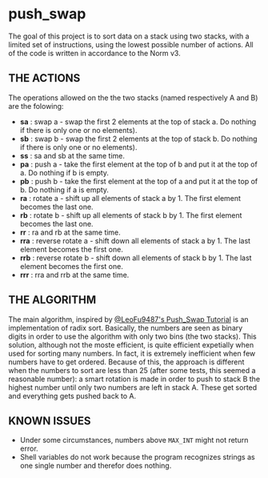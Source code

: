 # push_swap
The goal of this project is to sort data on a stack using two stacks, with a limited set of instructions, using the lowest possible number of actions. All of the code is written in accordance to the Norm v3.

## THE ACTIONS
The operations allowed on the the two stacks (named respectively A and B) are the folowing:
* **sa** : swap a - swap the first 2 elements at the top of stack a. Do nothing if there is only one or no elements).
* **sb** : swap b - swap the first 2 elements at the top of stack b. Do nothing if there is only one or no elements).
* **ss** : sa and sb at the same time.
* **pa** : push a - take the first element at the top of b and put it at the top of a. Do nothing if b is empty.
* **pb** : push b - take the first element at the top of a and put it at the top of b. Do nothing if a is empty.
* **ra** : rotate a - shift up all elements of stack a by 1. The first element becomes the last one.
* **rb** : rotate b - shift up all elements of stack b by 1. The first element becomes the last one.
* **rr** : ra and rb at the same time.
* **rra** : reverse rotate a - shift down all elements of stack a by 1. The last element becomes the first one.
* **rrb** : reverse rotate b - shift down all elements of stack b by 1. The last element becomes the first one.
* **rrr** : rra and rrb at the same time.

## THE ALGORITHM
The main algorithm, inspired by [@LeoFu9487's Push_Swap Tutorial](https://medium.com/nerd-for-tech/push-swap-tutorial-fa746e6aba1e) is an implementation of radix sort. Basically, the numbers are seen as binary digits in order to use the algorithm with only two bins (the two stacks). This solution, although not the moste efficient, is quite efficient expetially when used for sorting many numbers.
In fact, it is extremely inefficient when few numbers have to get ordered. Because of this, the approach is different when the numbers to sort are less than 25 (after some tests, this seemed a reasonable number): a smart rotation is made in order to push to stack B the highest number until only two numbers are left in stack A. These get sorted and everything gets pushed back to A. 

## KNOWN ISSUES
* Under some circumstances, numbers above `MAX_INT` might not return error.
* Shell variables do not work because the program recognizes strings as one single number and therefor does nothing.
